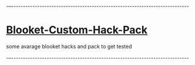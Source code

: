 -–---------------------------------------------------------------------------
# <h1>[Blooket-Custom-Hack-Pack](#)</h1>
some avarage blooket hacks and pack to get tested

-–---------------------------------------------------------------------------



